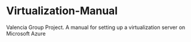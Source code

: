 # Virtualization-Manual
Valencia Group Project. A manual for setting up a virtualization server on Microsoft Azure
